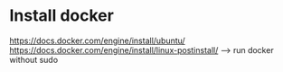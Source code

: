# Install docker
https://docs.docker.com/engine/install/ubuntu/
https://docs.docker.com/engine/install/linux-postinstall/ --> run docker without sudo
